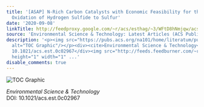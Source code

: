 ```yaml
---
title: '[ASAP] N-Rich Carbon Catalysts with Economic Feasibility for the Selective
  Oxidation of Hydrogen Sulfide to Sulfur'
date: '2020-09-08'
linkTitle: http://feedproxy.google.com/~r/acs/esthag/~3/WFtD8hNmjqw/acs.est.0c02967
source: 'Environmental Science & Technology: Latest Articles (ACS Publications)'
description: '<p><img src="https://pubs.acs.org/na101/home/literatum/publisher/achs/journals/content/esthag/0/esthag.ahead-of-print/acs.est.0c02967/20200908/images/medium/es0c02967_0012.gif"
  alt="TOC Graphic"/></p><div><cite>Environmental Science & Technology</cite></div><div>DOI:
  10.1021/acs.est.0c02967</div><img src="http://feeds.feedburner.com/~r/acs/esthag/~4/WFtD8hNmjqw"
  height="1" width="1" ...'
disable_comments: true
---
```

<p><img src="https://pubs.acs.org/na101/home/literatum/publisher/achs/journals/content/esthag/0/esthag.ahead-of-print/acs.est.0c02967/20200908/images/medium/es0c02967_0012.gif" alt="TOC Graphic"/></p><div><cite>Environmental Science & Technology</cite></div><div>DOI: 10.1021/acs.est.0c02967</div><img src="http://feeds.feedburner.com/~r/acs/esthag/~4/WFtD8hNmjqw" height="1" width="1" ...